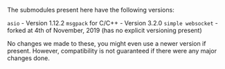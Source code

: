 The submodules present here have the following versions:

`asio` -  Version 1.12.2
`msgpack` for C/C++ - Version 3.2.0
`simple websocket`  - forked at 4th of November, 2019 (has no explicit versioning present)

No changes we made to these, you might even use a newer version if present. However, compatibility is not guaranteed if there were any major changes done.